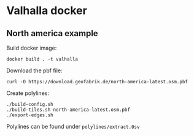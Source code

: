 # Valhalla docker

## North america example

Build docker image:
```
docker build . -t valhalla
```

Download the pbf file:

```
curl -O https://download.geofabrik.de/north-america-latest.osm.pbf
```

Create polylines:

```
./build-config.sh
./build-tiles.sh north-america-latest.osm.pbf
./export-edges.sh
```

Polylines can be found under `polylines/extract.0sv`
